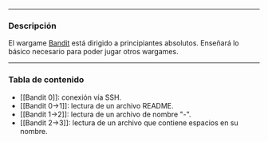 - - -

### Descripción

El wargame [Bandit](https://overthewire.org/wargames/bandit/) está dirigido a principiantes absolutos. Enseñará lo básico necesario para poder jugar otros wargames.

---
### Tabla de contenido

 * [[Bandit 0]]: conexión vía SSH.
 * [[Bandit 0→1]]: lectura de un archivo README.
 *  [[Bandit 1→2]]: lectura de un archivo de nombre "-".
 * [[Bandit 2→3]]: lectura de un archivo que contiene espacios en su nombre.